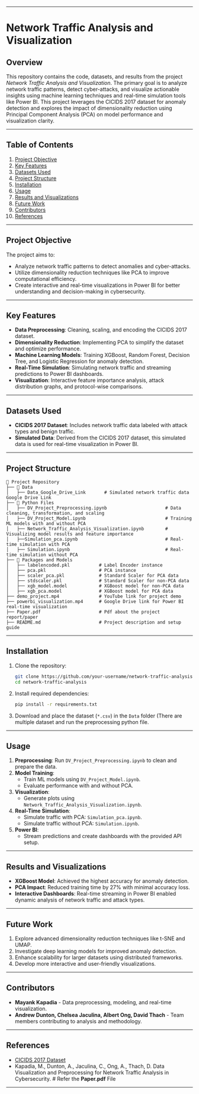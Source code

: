 

---

# **Network Traffic Analysis and Visualization**

## **Overview**
This repository contains the code, datasets, and results from the project *Network Traffic Analysis and Visualization*. The primary goal is to analyze network traffic patterns, detect cyber-attacks, and visualize actionable insights using machine learning techniques and real-time simulation tools like Power BI. This project leverages the CICIDS 2017 dataset for anomaly detection and explores the impact of dimensionality reduction using Principal Component Analysis (PCA) on model performance and visualization clarity.

---

## **Table of Contents**
1. [Project Objective](#project-objective)
2. [Key Features](#key-features)
3. [Datasets Used](#datasets-used)
4. [Project Structure](#project-structure)
5. [Installation](#installation)
6. [Usage](#usage)
7. [Results and Visualizations](#results-and-visualizations)
8. [Future Work](#future-work)
9. [Contributors](#contributors)
10. [References](#references)

---

## **Project Objective**
The project aims to:
- Analyze network traffic patterns to detect anomalies and cyber-attacks.
- Utilize dimensionality reduction techniques like PCA to improve computational efficiency.
- Create interactive and real-time visualizations in Power BI for better understanding and decision-making in cybersecurity.

---

## **Key Features**
- **Data Preprocessing**: Cleaning, scaling, and encoding the CICIDS 2017 dataset.
- **Dimensionality Reduction**: Implementing PCA to simplify the dataset and optimize performance.
- **Machine Learning Models**: Training XGBoost, Random Forest, Decision Tree, and Logistic Regression for anomaly detection.
- **Real-Time Simulation**: Simulating network traffic and streaming predictions to Power BI dashboards.
- **Visualization**: Interactive feature importance analysis, attack distribution graphs, and protocol-wise comparisons.

---

## **Datasets Used**
- **CICIDS 2017 Dataset**: Includes network traffic data labeled with attack types and benign traffic.
- **Simulated Data**: Derived from the CICIDS 2017 dataset, this simulated data is used for real-time visualization in Power BI.

---

## **Project Structure**
```
📂 Project Repository
├── 📂 Data
│   ├── Data_Google_Drive_Link       # Simulated network traffic data Google Drive Link
├── 📂 Python Files
│   ├── DV_Project_Preprocessing.ipynb                      # Data cleaning, transformation, and scaling
│   ├── DV_Project_Model.ipynb                              # Training ML models with and without PCA
│   ├── Network_Traffic_Analysis_Visualization.ipynb        # Visualizing model results and feature importance
│   ├──Simulation_pca.ipynb                                 # Real-time simulation with PCA
│   ├── Simulation.ipynb                                    # Real-time simulation without PCA
├── 📂 Packages and Models
│   ├── labelencoded.pkl           # Label Encoder instance
│   ├── pca.pkl                    # PCA instance
│   ├── scaler_pca.pkl             # Standard Scaler for PCA data
│   ├── stdscaler.pkl              # Standard Scaler for non-PCA data
│   ├── xgb_model.model            # XGBoost model for non-PCA data
│   ├── xgb_pca.model              # XGBoost model for PCA data
├── demo_project.mp4               # YouTube link for project demo
├── powerbi_visualization.mp4      # Google Drive link for Power BI real-time visualization
├── Paper.pdf                      # Pdf about the project report/paper
├── README.md                      # Project description and setup guide
```

---

## **Installation**
1. Clone the repository:
   ```bash
   git clone https://github.com/your-username/network-traffic-analysis.git
   cd network-traffic-analysis
   ```

2. Install required dependencies:
   ```bash
   pip install -r requirements.txt
   ```

3. Download and place the dataset (`*.csv`) in the `Data` folder (There are multiple dataset and run the preprocessing python file.

---

## **Usage**
1. **Preprocessing**: Run `DV_Project_Preprocessing.ipynb` to clean and prepare the data.
2. **Model Training**:
   - Train ML models using `DV_Project_Model.ipynb`.
   - Evaluate performance with and without PCA.
3. **Visualization**:
   - Generate plots using `Network_Traffic_Analysis_Visualization.ipynb`.
4. **Real-Time Simulation**:
   - Simulate traffic with PCA: `Simulation_pca.ipynb`.
   - Simulate traffic without PCA: `Simulation.ipynb`.
5. **Power BI**:
   - Stream predictions and create dashboards with the provided API setup.

---

## **Results and Visualizations**
- **XGBoost Model**: Achieved the highest accuracy for anomaly detection.
- **PCA Impact**: Reduced training time by 27% with minimal accuracy loss.
- **Interactive Dashboards**: Real-time streaming in Power BI enabled dynamic analysis of network traffic and attack types.

---

## **Future Work**
1. Explore advanced dimensionality reduction techniques like t-SNE and UMAP.
2. Investigate deep learning models for improved anomaly detection.
3. Enhance scalability for larger datasets using distributed frameworks.
4. Develop more interactive and user-friendly visualizations.

---

## **Contributors**
- **Mayank Kapadia** - Data preprocessing, modeling, and real-time visualization.
- **Andrew Dunton, Chelsea Jaculina, Albert Ong, David Thach** - Team members contributing to analysis and methodology.

---

## **References**
- [CICIDS 2017 Dataset](https://www.unb.ca/cic/datasets/ids-2017.html)
- Kapadia, M., Dunton, A., Jaculina, C., Ong, A., Thach, D. Data Visualization and Preprocessing for Network Traffic Analysis in Cybersecurity. # Refer the **Paper.pdf** File

---
